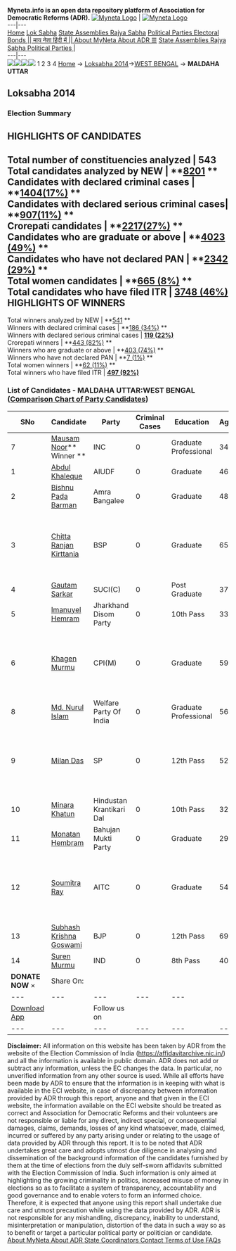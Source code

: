 **Myneta.info is an open data repository platform of Association for Democratic Reforms (ADR).**
[![Myneta Logo](https://www.myneta.info/lib/img/myneta-logo.png)](https://www.myneta.info/) | [![Myneta Logo](https://www.myneta.info/lib/img/adr-logo.png)](https://adrindia.org)  
---|---  
[Home](https://www.myneta.info/) [Lok Sabha](https://www.myneta.info/#ls "Lok Sabha") [ State Assemblies ](https://www.myneta.info/#sa "State Assemblies") [Rajya Sabha](https://www.myneta.info/#rs "Rajya Sabha") [Political Parties ](https://www.myneta.info/party "Political Parties") [ Electoral Bonds ](https://www.myneta.info/electoral_bonds "Electoral Bonds") [ || माय नेता हिंदी में || ](https://translate.google.co.in/translate?prev=hp&hl=en&js=y&u=www.myneta.info&sl=en&tl=hi&history_state0=) [ About MyNeta ](https://adrindia.org/content/about-myneta) [ About ADR ](https://adrindia.org/about-adr/who-we-are) [☰](javascript:void\(0\))
[ State Assemblies ](https://www.myneta.info/#sa "State Assemblies") [ Rajya Sabha ](https://www.myneta.info/#rs "Rajya Sabha") [ Political Parties ](https://www.myneta.info/party "Political Parties")
|   
---|---  
![](https://www.myneta.info/lib/img/banner/banner-1.png)![](https://www.myneta.info/lib/img/banner/banner-2.png)![](https://www.myneta.info/lib/img/banner/banner-3.png)![](https://www.myneta.info/lib/img/banner/banner-4.png)
1  2  3  4 
[Home](https://www.myneta.info/) → [Loksabha 2014](https://www.myneta.info/ls2014/)→[WEST BENGAL](https://www.myneta.info/ls2014/index.php?action=show_constituencies&state_id=25) → **MALDAHA UTTAR**
### 
## Loksabha 2014
###  Election Summary 
HIGHLIGHTS OF CANDIDATES  
---  
Total number of constituencies analyzed |  543   
Total candidates analyzed by NEW | **[8201](https://www.myneta.info/ls2014/index.php?action=summary&subAction=candidates_analyzed&sort=candidate#summary) **  
Candidates with declared criminal cases | **[1404(17%)](https://www.myneta.info/ls2014/index.php?action=summary&subAction=crime&sort=candidate#summary) **  
Candidates with declared serious criminal cases| **[907(11%)](https://www.myneta.info/ls2014/index.php?action=summary&subAction=serious_crime&sort=candidate#summary) **  
Crorepati candidates | **[2217(27%)](https://www.myneta.info/ls2014/index.php?action=summary&subAction=crorepati&sort=candidate#summary) **  
Candidates who are graduate or above | **[4023 (49%)](https://www.myneta.info/ls2014/index.php?action=summary&subAction=education&sort=candidate#summary) **  
Candidates who have not declared PAN | **[2342 (29%)](https://www.myneta.info/ls2014/index.php?action=summary&subAction=without_pan&sort=candidate#summary) **  
Total women candidates | **[665 (8%)](https://www.myneta.info/ls2014/index.php?action=summary&subAction=women_candidate&sort=candidate#summary) **  
Total candidates who have filed ITR | [**3748 (46%)**](https://www.myneta.info/ls2014/index.php?action=summary&subAction=filed_itr&sort=candidate#summary)  
HIGHLIGHTS OF WINNERS  
---  
Total winners analyzed by NEW | **[541](https://www.myneta.info/ls2014/index.php?action=summary&subAction=winner_analyzed&sort=candidate#summary) **  
Winners with declared criminal cases | **[186 (34%)](https://www.myneta.info/ls2014/index.php?action=summary&subAction=winner_crime&sort=candidate#summary) **  
Winners with declared serious criminal cases | **[119 (22%)](https://www.myneta.info/ls2014/index.php?action=summary&subAction=winner_serious_crime&sort=candidate#summary)**  
Crorepati winners | **[443 (82%)](https://www.myneta.info/ls2014/index.php?action=summary&subAction=winner_crorepati&sort=candidate#summary) **  
Winners who are graduate or above | **[403 (74%)](https://www.myneta.info/ls2014/index.php?action=summary&subAction=winner_education&sort=candidate#summary) **  
Winners who have not declared PAN | **[7 (1%)](https://www.myneta.info/ls2014/index.php?action=summary&subAction=winner_without_pan&sort=candidate#summary) **  
Total women winners | **[62 (11%)](https://www.myneta.info/ls2014/index.php?action=summary&subAction=winner_women&sort=candidate#summary) **  
Total winners who have filed ITR | [**497 (92%)**](https://www.myneta.info/ls2014/index.php?action=summary&subAction=winner_filed_itr&sort=candidate#summary)  
### List of Candidates - MALDAHA UTTAR:WEST BENGAL ([Comparison Chart of Party Candidates](https://www.myneta.info/ls2014/comparisonchart.php?constituency_id=363))
SNo | Candidate| Party| Criminal Cases| Education| Age| Total Assets| Liabilities  
---|---|---|---|---|---|---|---  
7  | [Mausam Noor](https://www.myneta.info/ls2014/candidate.php?candidate_id=4370)** Winner ** | INC | 0 | Graduate Professional| 34 | Rs 97,78,222 ~ 97 Lacs+ | Rs 28,534 ~ 28 Thou+  
1  | [Abdul Khaleque](https://www.myneta.info/ls2014/candidate.php?candidate_id=4847) | AIUDF | 0 | Graduate| 46 | Rs 43,67,584 ~ 43 Lacs+ | Rs 9,80,000 ~ 9 Lacs+  
2  | [Bishnu Pada Barman](https://www.myneta.info/ls2014/candidate.php?candidate_id=4845) | Amra Bangalee | 0 | Graduate| 48 | Rs 10,05,000 ~ 10 Lacs+ | Rs 2,60,000 ~ 2 Lacs+  
3  | [Chitta Ranjan Kirttania](https://www.myneta.info/ls2014/candidate.php?candidate_id=4371) | BSP | 0 | Graduate| 65 | ![](https://myneta.info/image_v2.php?myneta_folder=ls2014&candidate_id=4371&col=ta) | ![](https://myneta.info/image_v2.php?myneta_folder=ls2014&candidate_id=4371&col=lia)  
4  | [Gautam Sarkar](https://www.myneta.info/ls2014/candidate.php?candidate_id=4367) | SUCI(C) | 0 | Post Graduate| 37 | Rs 3,27,400 ~ 3 Lacs+ | Rs 0 ~   
5  | [Imanuyel Hemram](https://www.myneta.info/ls2014/candidate.php?candidate_id=4368) | Jharkhand Disom Party | 0 | 10th Pass| 33 | Rs 64,000 ~ 64 Thou+ | Rs 0 ~   
6  | [Khagen Murmu](https://www.myneta.info/ls2014/candidate.php?candidate_id=4366) | CPI(M) | 0 | Graduate| 59 | ![](https://myneta.info/image_v2.php?myneta_folder=ls2014&candidate_id=4366&col=ta) | ![](https://myneta.info/image_v2.php?myneta_folder=ls2014&candidate_id=4366&col=lia)  
8  | [Md. Nurul Islam](https://www.myneta.info/ls2014/candidate.php?candidate_id=3825) | Welfare Party Of India | 0 | Graduate Professional| 56 | Rs 1,21,48,752 ~ 1 Crore+ | Rs 0 ~   
9  | [Milan Das](https://www.myneta.info/ls2014/candidate.php?candidate_id=4846) | SP | 0 | 12th Pass| 52 | ![](https://myneta.info/image_v2.php?myneta_folder=ls2014&candidate_id=4846&col=ta) | ![](https://myneta.info/image_v2.php?myneta_folder=ls2014&candidate_id=4846&col=lia)  
10  | [Minara Khatun](https://www.myneta.info/ls2014/candidate.php?candidate_id=4372) | Hindustan Krantikari Dal | 0 | 10th Pass| 32 | Rs 11,72,926 ~ 11 Lacs+ | Rs 0 ~   
11  | [Monatan Hembram](https://www.myneta.info/ls2014/candidate.php?candidate_id=4373) | Bahujan Mukti Party | 0 | Graduate| 29 | Rs 48,000 ~ 48 Thou+ | Rs 0 ~   
12  | [Soumitra Ray](https://www.myneta.info/ls2014/candidate.php?candidate_id=4369) | AITC | 0 | Graduate| 54 | ![](https://myneta.info/image_v2.php?myneta_folder=ls2014&candidate_id=4369&col=ta) | ![](https://myneta.info/image_v2.php?myneta_folder=ls2014&candidate_id=4369&col=lia)  
13  | [Subhash Krishna Goswami](https://www.myneta.info/ls2014/candidate.php?candidate_id=4848) | BJP | 0 | 12th Pass| 69 | Rs 22,36,912 ~ 22 Lacs+ | Rs 0 ~   
14  | [Suren Murmu](https://www.myneta.info/ls2014/candidate.php?candidate_id=4844) | IND | 0 | 8th Pass| 40 | Rs 5,33,000 ~ 5 Lacs+ | Rs 0 ~   
|  **DONATE NOW** × |  Share On:  | [](https://api.whatsapp.com/send?text=https%3A%2F%2Fmyneta.info%2Fpunjab2022%2Findex.php%3Faction%3Dshow_constituencies%26state_id%3D19) | [](https://www.facebook.com/sharer/sharer.php?u=https%3A%2F%2Fmyneta.info%2Fpunjab2022%2Findex.php%3Faction%3Dshow_constituencies%26state_id%3D19) | [](https://twitter.com/share?url=https%3A%2F%2Fmyneta.info%2Fpunjab2022%2Findex.php%3Faction%3Dshow_constituencies%26state_id%3D19)  
---|---|---|---|---  
| [ Download App ](https://play.google.com/store/apps/details?id=com.webrosoft.myneta1&pcampaignid=pcampaignidMKT-Other-global-all-co-prtnr-py-PartBadge-Mar2515-1) | [](https://play.google.com/store/apps/details?id=com.webrosoft.myneta1&pcampaignid=pcampaignidMKT-Other-global-all-co-prtnr-py-PartBadge-Mar2515-1) |  Follow us on  | [](https://www.facebook.com/adrindia.org/) | [](https://twitter.com/adrspeaks) | [](https://groups.google.com/g/national-election-watch?hl=en&pli=1) | [](https://www.instagram.com/adrspeaks/) | [](https://www.youtube.com/user/adrspeaks) | [](https://sharechat.com/profile/adrspeaks)  
---|---|---|---|---|---|---|---|---  
**Disclaimer:** All information on this website has been taken by ADR from the website of the Election Commission of India (https://affidavitarchive.nic.in/) and all the information is available in public domain. ADR does not add or subtract any information, unless the EC changes the data. In particular, no unverified information from any other source is used. While all efforts have been made by ADR to ensure that the information is in keeping with what is available in the ECI website, in case of discrepancy between information provided by ADR through this report, anyone and that given in the ECI website, the information available on the ECI website should be treated as correct and Association for Democratic Reforms and their volunteers are not responsible or liable for any direct, indirect special, or consequential damages, claims, demands, losses of any kind whatsoever, made, claimed, incurred or suffered by any party arising under or relating to the usage of data provided by ADR through this report. It is to be noted that ADR undertakes great care and adopts utmost due diligence in analysing and dissemination of the background information of the candidates furnished by them at the time of elections from the duly self-sworn affidavits submitted with the Election Commission of India. Such information is only aimed at highlighting the growing criminality in politics, increased misuse of money in elections so as to facilitate a system of transparency, accountability and good governance and to enable voters to form an informed choice. Therefore, it is expected that anyone using this report shall undertake due care and utmost precaution while using the data provided by ADR. ADR is not responsible for any mishandling, discrepancy, inability to understand, misinterpretation or manipulation, distortion of the data in such a way so as to benefit or target a particular political party or politician or candidate. 
[ About MyNeta ](https://adrindia.org/content/about-myneta) [ About ADR ](https://adrindia.org/about-adr/who-we-are) [ State Coordinators ](https://adrindia.org/about-adr/state-coordinators) [ Contact ](https://adrindia.org/contact-us) [ Terms of Use ](https://adrindia.org/content/adr-terms-use) [ FAQs ](https://adrindia.org/content/faqs)
